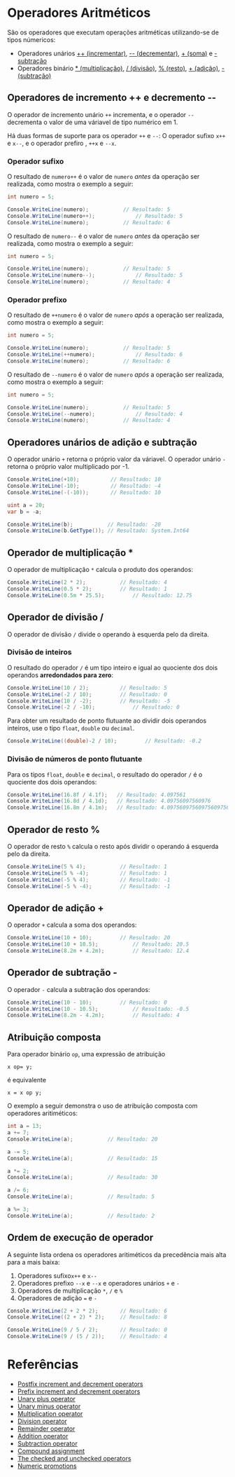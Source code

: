 # Operadores Aritméticos

São os operadores que executam operações aritméticas utilizando-se de tipos númericos:

* Operadores unários [++ (incrementar)](https://github.com/Pampa-Devs/4starters/blob/master/Fundamentals/csharp/arithmetic-operators.md#operadores-de-incremento--e-decremento---), [-- (decrementar)](https://github.com/Pampa-Devs/4starters/blob/master/Fundamentals/csharp/arithmetic-operators.md#operadores-de-incremento--e-decremento---), [+ (soma)](https://github.com/Pampa-Devs/4starters/blob/master/Fundamentals/csharp/arithmetic-operators.md#operadores-de-incremento--e-decremento---) e [- subtração](https://github.com/Pampa-Devs/4starters/blob/master/Fundamentals/csharp/arithmetic-operators.md#operadores-de-incremento--e-decremento---)
* Operadores binário [\* (multiplicação)](https://github.com/Pampa-Devs/4starters/blob/master/Fundamentals/csharp/arithmetic-operators.md#operador-de-multiplica%C3%A7%C3%A3o-), [/ (divisão)](https://github.com/Pampa-Devs/4starters/blob/master/Fundamentals/csharp/arithmetic-operators.md#operador-de-divis%C3%A3o-), [% (resto)](https://github.com/Pampa-Devs/4starters/blob/master/Fundamentals/csharp/arithmetic-operators.md#operador-de-divis%C3%A3o-), [+ (adição)](https://github.com/Pampa-Devs/4starters/blob/master/Fundamentals/csharp/arithmetic-operators.md#operador-de-adi%C3%A7%C3%A3o-), [- (subtração)](https://github.com/Pampa-Devs/4starters/blob/master/Fundamentals/csharp/arithmetic-operators.md#operador-de-subtra%C3%A7%C3%A3o--)

## Operadores de incremento ++ e decremento --

O operador de incremento unário `++` incrementa, e o operador `--` decrementa o valor de uma váriavel de tipo numérico em 1.

Há duas formas de suporte para os operador `++` e `--`: O operador sufixo `x++` e `x--`, e 
o operador prefiro , `++x` e `--x`.

### Operador sufixo
O resultado de `numero++` é o valor de `numero` *antes* da operação ser realizada, como mostra o exemplo a seguir:
```C#
int numero = 5;

Console.WriteLine(numero);			 // Resultado: 5
Console.WriteLine(numero++);			 // Resultado: 5
Console.WriteLine(numero);			 // Resultado: 6
```

O resultado de `numero--` é o valor de `numero` *antes* da operação ser realizada, como mostra o exemplo a seguir:
```C#
int numero = 5;

Console.WriteLine(numero);			 // Resultado: 5
Console.WriteLine(numero--);			 // Resultado: 5
Console.WriteLine(numero);			 // Resultado: 4
```

### Operador prefixo
O resultado de `++numero` é o valor de `numero` *após* a operação ser realizada, como mostra o exemplo a seguir:

```C#
int numero = 5;

Console.WriteLine(numero);			 // Resultado: 5
Console.WriteLine(++numero);			 // Resultado: 6
Console.WriteLine(numero);			 // Resultado: 6
```

O resultado de `--numero` é o valor de `numero` *após* a operação ser realizada, como mostra o exemplo a seguir:

```C#
int numero = 5;

Console.WriteLine(numero);			 // Resultado: 5
Console.WriteLine(--numero);			 // Resultado: 4
Console.WriteLine(numero);			 // Resultado: 4
```

## Operadores unários de adição e subtração

O operador unário `+` retorna o próprio valor da váriavel. O operador unário `-` retorna o próprio valor multiplicado por -1.
```C#
Console.WriteLine(+10);			 // Resultado: 10
Console.WriteLine(-10);			 // Resultado: -4
Console.WriteLine(-(-10));		 // Resultado: 10

uint a = 20;
var b = -a;

Console.WriteLine(b);			// Resultado: -20
Console.WriteLine(b.GetType());	// Resultado: System.Int64
```

## Operador de multiplicação *

O operador de multiplicação `*` calcula o produto dos operandos:
```C#
Console.WriteLine(2 * 2);			// Resultado: 4
Console.WriteLine(0.5 * 2);			// Resultado: 1
Console.WriteLine(0.5m * 25.5);			// Resultado: 12.75
```

## Operador de divisão /

O operador de divisão `/` divide o operando à esquerda pelo da direita.

### Divisão de inteiros
O resultado do operador `/` é um tipo inteiro e igual ao quociente dos dois operandos **arredondados para zero**:
```C#
Console.WriteLine(10 / 2);			// Resultado: 5
Console.WriteLine(-2 / 10);			// Resultado: 0
Console.WriteLine(10 / -2);			// Resultado: -5
Console.WriteLine(-2 / -10);			// Resultado: 0
```

Para obter um resultado de ponto flutuante ao dividir dois operandos inteiros, use o tipo `float`, `double` ou `decimal`.
```C#
Console.WriteLine((double)-2 / 10);			// Resultado: -0.2
```

### Divisão de números de ponto flutuante
Para os tipos `float`, `double` e `decimal`, o resultado do operador `/` é o quociente dos dois operandos:
```C#
Console.WriteLine(16.8f / 4.1f);   // Resultado: 4.097561
Console.WriteLine(16.8d / 4.1d);   // Resultado: 4.09756097560976
Console.WriteLine(16.8m / 4.1m);   // Resultado: 4.0975609756097560975609756098
```

## Operador de resto %
O operador de resto `%` calcula o resto após dividir o operando á esquerda pelo da direita.
```C#
Console.WriteLine(5 % 4);			// Resultado: 1
Console.WriteLine(5 % -4);			// Resultado: 1
Console.WriteLine(-5 % 4);			// Resultado: -1
Console.WriteLine(-5 % -4);			// Resultado: -1
```

## Operador de adição +
O operador `+` calcula a soma dos operandos:
```C#
Console.WriteLine(10 + 10);			// Resultado: 20
Console.WriteLine(10 + 10.5);			// Resultado: 20.5
Console.WriteLine(8.2m + 4.2m);			// Resultado: 12.4
```

## Operador de subtração -
O operador `-` calcula a subtração dos operandos:
```C#
Console.WriteLine(10 - 10);			// Resultado: 0
Console.WriteLine(10 - 10.5);			// Resultado: -0.5
Console.WriteLine(8.2m - 4.2m);			// Resultado: 4
```

## Atribuição composta

Para operador binário `op`, uma expressão de atribuição
```
x op= y;
```
é equivalente
```
x = x op y;
```

O exemplo a seguir demonstra o uso de atribuição composta com operadores aritiméticos:
```C#
int a = 13;
a += 7;
Console.WriteLine(a);			// Resultado: 20

a -= 5;
Console.WriteLine(a);			// Resultado: 15

a *= 2;
Console.WriteLine(a);			// Resultado: 30

a /= 6;
Console.WriteLine(a);			// Resultado: 5

a %= 3;
Console.WriteLine(a);			// Resultado: 2
```

## Ordem de execução de operador
A seguinte lista ordena os operadores aritiméticos da precedência mais alta para a mais baixa:
1. Operadores sufixo`x++` e `x--`
2. Operadores prefixo `--x` e `--x` e operadores unários `+` e `-`
3. Operadores de multiplicação `*`, `/` e `%`
4. Operadores de adição `=` e `-`

```C#
Console.WriteLine(2 + 2 * 2);		// Resultado: 6
Console.WriteLine((2 + 2) * 2);		// Resultado: 8

Console.WriteLine(9 / 5 / 2);		// Resultado: 0
Console.WriteLine(9 / (5 / 2));		// Resultado: 4
```

# Referências

* [Postfix increment and decrement operators](https://docs.microsoft.com/en-us/dotnet/csharp/language-reference/language-specification/expressions#postfix-increment-and-decrement-operators)
* [Prefix increment and decrement operators](https://docs.microsoft.com/en-us/dotnet/csharp/language-reference/language-specification/expressions#prefix-increment-and-decrement-operators)
* [Unary plus operator](https://docs.microsoft.com/en-us/dotnet/csharp/language-reference/language-specification/expressions#unary-plus-operator)
* [Unary minus operator](https://docs.microsoft.com/en-us/dotnet/csharp/language-reference/language-specification/expressions#unary-minus-operator)
* [Multiplication operator](https://docs.microsoft.com/en-us/dotnet/csharp/language-reference/language-specification/expressions#multiplication-operator)
* [Division operator](https://docs.microsoft.com/en-us/dotnet/csharp/language-reference/language-specification/expressions#division-operator)
* [Remainder operator](https://docs.microsoft.com/en-us/dotnet/csharp/language-reference/language-specification/expressions#remainder-operator)
* [Addition operator](https://docs.microsoft.com/en-us/dotnet/csharp/language-reference/language-specification/expressions#addition-operator)
* [Subtraction operator](https://docs.microsoft.com/en-us/dotnet/csharp/language-reference/language-specification/expressions#subtraction-operator)
* [Compound assignment](https://docs.microsoft.com/en-us/dotnet/csharp/language-reference/language-specification/expressions#compound-assignment)
* [The checked and unchecked operators](https://docs.microsoft.com/en-us/dotnet/csharp/language-reference/language-specification/expressions#the-checked-and-unchecked-operators)
* [Numeric promotions](https://docs.microsoft.com/en-us/dotnet/csharp/language-reference/language-specification/expressions#numeric-promotions)